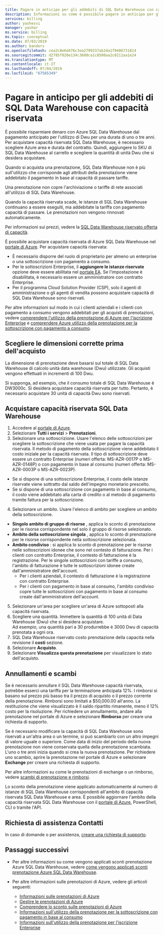 ```yaml
---
title: Pagare in anticipo per gli addebiti di SQL Data Warehouse con capacità riservata di Azure
description: Informazioni su come è possibile pagare in anticipo per gli addebiti di SQL Data Warehouse con capacità riservata per risparmiare denaro.
services: billing
author: yashesvi
manager: yashar
ms.service: billing
ms.topic: conceptual
ms.date: 07/03/2019
ms.author: banders
ms.openlocfilehash: cea2c8e6d476c3ea2799337ab2da1f9406731814
ms.sourcegitcommit: d2785f020e134c3680ca1c8500aa2c0211aa1e24
ms.translationtype: MT
ms.contentlocale: it-IT
ms.lasthandoff: 07/04/2019
ms.locfileid: "67565349"
---
```

# <a name="prepay-for-sql-data-warehouse-charges-with-reserved-capacity"></a>Pagare in anticipo per gli addebiti di SQL Data Warehouse con capacità riservata

È possibile risparmiare denaro con Azure SQL Data Warehouse dal pagamento anticipato per l'utilizzo di Dwu per una durata di uno o tre anni. Per acquistare capacità riservata SQL Data Warehouse, è necessario scegliere Azure area e durata del contratto. Quindi, aggiungere lo SKU di SQL Data Warehouse al carrello e scegliere la quantità di unità Dwu che si desidera acquistare.

Quando si acquista una prenotazione, SQL Data Warehouse non è più sull'utilizzo che corrisponde agli attributi della prenotazione viene addebitato il pagamento in base al capacità di passare tariffe.

Una prenotazione non copre l'archiviazione o tariffe di rete associati all'utilizzo di SQL Data Warehouse.

Quando la capacità riservata scade, le istanze di SQL Data Warehouse continuano a essere eseguiti, ma addebitate la tariffa con pagamento capacità di passare. Le prenotazioni non vengono rinnovati automaticamente.

Per informazioni sui prezzi, vedere la [SQL Data Warehouse riservato offerta di capacità](https://azure.microsoft.com/pricing/details/sql-data-warehouse/gen2/).

È possibile acquistare capacità riservata di Azure SQL Data Warehouse nel [portale di Azure](https://portal.azure.com/#blade/Microsoft_Azure_Reservations/ReservationsBrowseBlade). Per acquistare capacità riservata:

- È necessario disporre del ruolo di proprietario per almeno un enterprise o una sottoscrizione con pagamento a consumo.
- Per le sottoscrizioni Enterprise, il **aggiungere le istanze riservate** opzione deve essere abilitata nel [portale EA](https://ea.azure.com/). Se l'impostazione è disabilitata, è necessario essere un amministratore con contratto Enterprise.
- Per il programma Cloud Solution Provider (CSP), solo il agenti di amministrazione o gli agenti di vendita possono acquistare capacità di SQL Data Warehouse sono riservati.

Per altre informazioni sul modo in cui i clienti aziendali e i clienti con pagamento a consumo vengono addebitati per gli acquisti di prenotazioni, vedere [comprendere l'utilizzo della prenotazione di Azure per l'iscrizione Enterprise](billing-understand-reserved-instance-usage-ea.md) e [comprendere Azure utilizzo della prenotazione per la sottoscrizione con pagamento a consumo](billing-understand-reserved-instance-usage.md).

## <a name="choose-the-right-size-before-purchase"></a>Scegliere le dimensioni corrette prima dell'acquisto

La dimensione di prenotazione deve basarsi sul totale di SQL Data Warehouse di calcolo unità data warehouse (Dwu) utilizzate. Gli acquisti vengono effettuati in incrementi di 100 Dwu.

Si supponga, ad esempio, che il consumo totale di SQL Data Warehouse è DW3000c. Si desidera acquistare capacità riservata per tutto. Pertanto, è necessario acquistare 30 unità di capacità Dwu sono riservati.

## <a name="buy-sql-data-warehouse-reserved-capacity"></a>Acquistare capacità riservata SQL Data Warehouse

1. Accedere al [portale di Azure](https://portal.azure.com/).
2. Selezionare **Tutti i servizi** > **Prenotazioni**.
3. Selezionare una sottoscrizione. Usare l'elenco delle sottoscrizioni per scegliere la sottoscrizione che viene usata per pagare la capacità riservata. Il metodo di pagamento della sottoscrizione viene addebitato il costo iniziale per la capacità riservata. Il tipo di sottoscrizione deve essere un contratto Enterprise (numeri offerta: MS-AZR-0017P o MS-AZR-0148P) o con pagamento in base al consumo (numeri offerta: MS-AZR-0003P o MS-AZR-0023P).
  - Se si dispone di una sottoscrizione Enterprise, il costo delle istanze riservate viene sottratto dal saldo dell'impegno monetario prescelto.
  - Se si dispone di una sottoscrizione con pagamento in base al consumo, il costo viene addebitato alla carta di credito o al metodo di pagamento tramite fattura per la sottoscrizione.
4. Selezionare un ambito. Usare l'elenco di ambito per scegliere un ambito della sottoscrizione.
  - **Singolo ambito di gruppo di risorse** , applica lo sconto di prenotazione per le risorse corrispondente nel solo il gruppo di risorse selezionato.
  - **Ambito della sottoscrizione singola** , applica lo sconto di prenotazione per le risorse corrispondente nella sottoscrizione selezionata.
  - **Ambito condiviso** : si applica lo sconto di prenotazione per le risorse nelle sottoscrizioni idonee che sono nel contesto di fatturazione. Per i clienti con contratto Enterprise, il contesto di fatturazione è la registrazione. Per le singole sottoscrizioni con tariffe a consumo, l'ambito di fatturazione è tutte le sottoscrizioni idonee create dall'amministratore dell'account.
    - Per i clienti aziendali, il contesto di fatturazione è la registrazione con contratto Enterprise.
    - Per i clienti con pagamento in base al consumo, l'ambito condiviso copre tutte le sottoscrizioni con pagamento in base al consumo create dall'amministratore dell'account.
5. Selezionare un'area per scegliere un'area di Azure sottoposti alla capacità riservata.
6. Scegliere una quantità. Immettere la quantità di 100 unità di Data Warehouse (Dwu) che si desidera acquistare.    
  Ad esempio, una quantità pari a 30 produrrebbe è 3000 Dwu di capacità prenotata a ogni ora.
7. SQL Data Warehouse riservato costo prenotazione della capacità nella revisione il **costi** sezione.
8. Selezionare **Acquisto**.
9. Selezionare **Visualizza questa prenotazione** per visualizzare lo stato dell'acquisto.

## <a name="cancellations-and-exchanges"></a>Annullamenti e scambi

Se è necessario annullare il SQL Data Warehouse capacità riservata, potrebbe esserci una tariffa per la terminazione anticipata 12%. I rimborsi si basano sul prezzo più basso tra il prezzo di acquisto o il prezzo corrente della prenotazione. Rimborsi sono limitati a $50,000.00 all'anno. La restituzione che viene visualizzato è il saldo ripartito rimanente, meno il 12% costo per la risoluzione. Per richiedere un annullamento, andare alla prenotazione nel portale di Azure e selezionare **Rimborso** per creare una richiesta di supporto.

Se è necessario modificare la capacità di SQL Data Warehouse sono riservati a un'altra area o un termine, si può scambiarlo con un altro impegni di valore uguale o superiore. Come data di inizio del periodo della nuova prenotazione non viene conservata quella della prenotazione scambiata. L'uno o tre anni inizia quando si crea la nuova prenotazione. Per richiedere uno scambio, aprire la prenotazione nel portale di Azure e selezionare **Exchange** per creare una richiesta di supporto.

Per altre informazioni su come le prenotazioni di exchange o un rimborso, vedere [scambi di prenotazione e rimborsi](billing-azure-reservations-self-service-exchange-and-refund.md).

Lo sconto della prenotazione viene applicato automaticamente al numero di istanze di SQL Data Warehouse corrispondenti all'ambito di capacità riservata SQL Data Warehouse e area. È possibile aggiornare l'ambito della capacità riservata SQL Data Warehouse con il [portale di Azure](https://portal.azure.com/), PowerShell, CLI o tramite l'API.

## <a name="need-help-contact-us"></a>Richiesta di assistenza Contatti

In caso di domande o per assistenza, [creare una richiesta di supporto](https://portal.azure.com/).

## <a name="next-steps"></a>Passaggi successivi

- Per altre informazioni su come vengono applicati sconti prenotazione Azure SQL Data Warehouse, vedere [come vengono applicati sconti prenotazione Azure SQL Data Warehouse](billing-prepay-sql-data-warehouse-charges-with-reserved-capacity.md).

- Per altre informazioni sulle prenotazioni di Azure, vedere gli articoli seguenti:
  - [Informazioni sulle prenotazioni di Azure](billing-save-compute-costs-reservations.md)
  - [Gestire le prenotazioni di Azure](billing-manage-reserved-vm-instance.md)
  - [Comprendere lo sconto sulle prenotazioni di Azure](billing-understand-reservation-charges.md)
  - [Informazioni sull'utilizzo della prenotazione per la sottoscrizione con pagamento in base al consumo](billing-understand-reserved-instance-usage.md)
  - [Informazioni sull'utilizzo della prenotazione per l'iscrizione Enterprise](billing-understand-reserved-instance-usage-ea.md)
